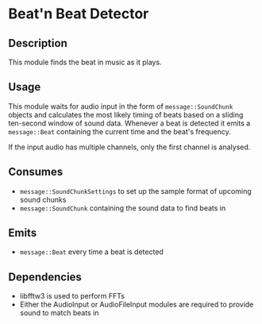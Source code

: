 Beat'n Beat Detector
============

## Description

This module finds the beat in music as it plays.

## Usage

This module waits for audio input in the form of `message::SoundChunk` objects
and calculates the most likely timing of beats based on a sliding ten-second
window of sound data. Whenever a beat is detected it emits a `message::Beat`
containing the current time and the beat's frequency.

If the input audio has multiple channels, only the first channel is analysed.

## Consumes

* `message::SoundChunkSettings` to set up the sample format of upcoming sound
  chunks
* `message::SoundChunk` containing the sound data to find beats in

## Emits

* `message::Beat` every time a beat is detected

## Dependencies

* libfftw3 is used to perform FFTs
* Either the AudioInput or AudioFileInput modules are required to provide sound
  to match beats in

